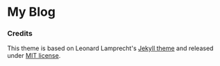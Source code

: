 # My Blog

### Credits

This theme is based on Leonard Lamprecht's [Jekyll theme][1] and released under [MIT license](LICENSE).

[1]: https://github.com/leo/leo.github.io
